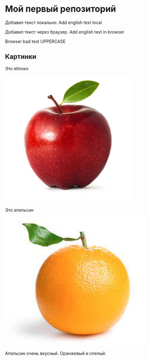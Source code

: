 # Мой первый репозиторий

Добавил текст локально. Add english text local

Добавил текст через браузер. Add english text in browser


Browser bad text
UPPERCASE

## Картинки
Это яблоко

![Это яблоко](apple.jpg)

Это апельсин

![Это яблоко](orange.png)

Апельсин очень вкусный. Оранжевый и спелый.